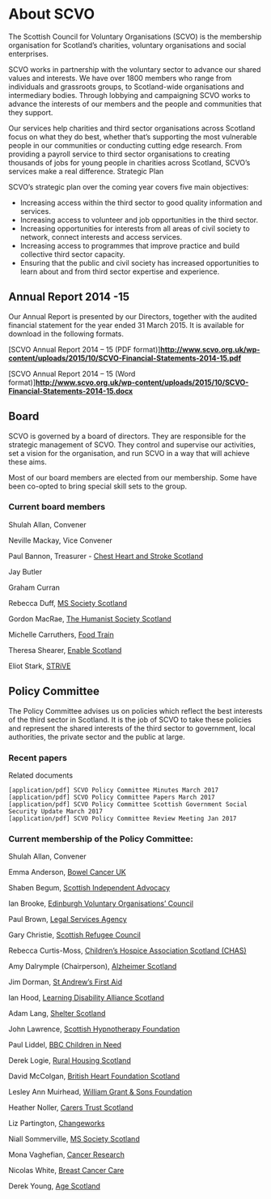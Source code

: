 # About SCVO

The Scottish Council for Voluntary Organisations (SCVO) is the membership organisation for Scotland’s charities, voluntary organisations and social enterprises.

SCVO works in partnership with the voluntary sector to advance our shared values and interests. We have over 1800 members who range from individuals and grassroots groups, to Scotland-wide organisations and intermediary bodies. Through lobbying and campaigning SCVO works to advance the interests of our members and the people and communities that they support.

Our services help charities and third sector organisations across Scotland focus on what they do best, whether that’s supporting the most vulnerable people in our communities or conducting cutting edge research. From providing a payroll service to third sector organisations to creating thousands of jobs for young people in charities across Scotland, SCVO’s services make a real difference.
Strategic Plan

SCVO’s strategic plan over the coming year covers five main objectives:

* Increasing access within the third sector to good quality information and services.
* Increasing access to volunteer and job opportunities in the third sector.
* Increasing opportunities for interests from all areas of civil society to network, connect interests and access services.
* Increasing access to programmes that improve practice and build collective third sector capacity.
* Ensuring that the public and civil society has increased opportunities to learn about and from third sector expertise and experience.

## Annual Report 2014 -15

Our Annual Report is presented by our Directors, together with the audited financial statement for the year ended 31 March 2015. It is available for download in the following formats.

[SCVO Annual Report 2014 – 15 (PDF format)]**http://www.scvo.org.uk/wp-content/uploads/2015/10/SCVO-Financial-Statements-2014-15.pdf**

[SCVO Annual Report 2014 – 15 (Word format)]**http://www.scvo.org.uk/wp-content/uploads/2015/10/SCVO-Financial-Statements-2014-15.docx**

## Board

SCVO is governed by a board of directors. They are responsible for the strategic management of SCVO. They control and supervise our activities, set a vision for the organisation, and run SCVO in a way that will achieve these aims.

Most of our board members are elected from our membership. Some have been co-opted to bring special skill sets to the group.

### Current board members

Shulah Allan, Convener

Neville Mackay, Vice Convener

Paul Bannon, Treasurer - [Chest Heart and Stroke Scotland](http://www.chss.org.uk/)

Jay Butler

Graham Curran

Rebecca Duff, [MS Society Scotland](https://www.mssociety.org.uk/near-me/branches/ms-society-scotland)

Gordon MacRae, [The Humanist Society Scotland](http://www.humanism-scotland.org.uk/)

Michelle Carruthers, [Food Train](http://www.thefoodtrain.co.uk/)

Theresa Shearer, [Enable Scotland](http://www.enable.org.uk/)

Eliot Stark, [STRiVE](http://strive.me.uk/)

## Policy Committee

The Policy Committee advises us on policies which reflect the best interests of the third sector in Scotland. It is the job of SCVO to take these policies and represent the shared interests of the third sector to government, local authorities, the private sector and the public at large.

### Recent papers

Related documents

    [application/pdf] SCVO Policy Committee Minutes March 2017
    [application/pdf] SCVO Policy Committee Papers March 2017
    [application/pdf] SCVO Policy Committee Scottish Government Social Security Update March 2017
    [application/pdf] SCVO Policy Committee Review Meeting Jan 2017

### Current membership of the Policy Committee:

Shulah Allan, Convener

Emma Anderson, [Bowel Cancer UK](https://www.bowelcanceruk.org.uk/)

Shaben Begum, [Scottish Independent Advocacy](http://www.siaa.org.uk/) 

Ian Brooke, [Edinburgh Voluntary Organisations’ Council](http://www.evoc.org.uk/)

Paul Brown, [Legal Services Agency](http://www.lsa.org.uk/) 

Gary Christie, [Scottish Refugee Council](http://www.scottishrefugeecouncil.org.uk/)

Rebecca Curtis-Moss, [Children’s Hospice Association Scotland (CHAS)](https://www.chas.org.uk/) 

Amy Dalrymple (Chairperson), [Alzheimer Scotland](http://www.alzscot.org/) 

Jim Dorman, [St Andrew’s First Aid](https://www.firstaid.org.uk/)

Ian Hood, [Learning Disability Alliance Scotland](http://www.ldascotland.org/)

Adam Lang, [Shelter Scotland](http://scotland.shelter.org.uk/)

John Lawrence, [Scottish Hypnotherapy Foundation](http://www.scottishtherapy.co.uk/)

Paul Liddel, [BBC Children in Need](http://www.bbc.co.uk/corporate2/childreninneed)

Derek Logie, [Rural Housing Scotland](http://ruralhousingscotland.org/)

David McColgan, [British Heart Foundation Scotland](https://www.bhf.org.uk/get-involved/in-your-area/scotland)

Lesley Ann Muirhead, [William Grant & Sons Foundation](https://www.linkedin.com/company/23883?trk=prof-exp-company-name)

Heather Noller, [Carers Trust Scotland](https://www.carers.org/scotland)

Liz Partington, [Changeworks](http://www.changeworks.org.uk/)

Niall Sommerville, [MS Society Scotland](https://www.mssociety.org.uk/near-me/branches/ms-society-scotland)

Mona Vaghefian, [Cancer Research](http://www.cancerresearchuk.org/)

Nicolas White, [Breast Cancer Care](https://www.breastcancercare.org.uk/)

Derek Young, [Age Scotland](http://www.ageuk.org.uk/scotland/)

